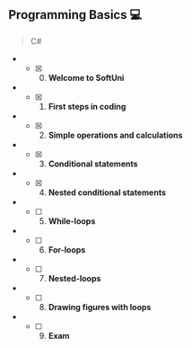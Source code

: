 ## Programming Basics :computer:
> C#
* - [x] 0. **Welcome to SoftUni**
* - [x] 1. **First steps in coding**
* - [x] 2. **Simple operations and calculations**
* - [x] 3. **Conditional statements**
* - [x] 4. **Nested conditional statements**
* - [ ] 5. **While-loops**
* - [ ] 6. **For-loops**
* - [ ] 7. **Nested-loops**
* - [ ] 8. **Drawing figures with loops**
* - [ ] 9. **Exam**
